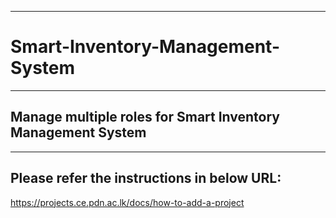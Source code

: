 ___
# Smart-Inventory-Management-System
___
## Manage multiple roles for Smart Inventory Management System
___

## Please refer the instructions in below URL:

https://projects.ce.pdn.ac.lk/docs/how-to-add-a-project
